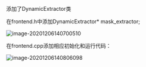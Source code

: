 添加了DynamicExtractor类

在frontend.h中添加DynamicExtractor* mask_extractor;

![image-20201206140700510](C:\Users\10975\Desktop\罗老师\jyp师兄代码\lvio_fusion-main-dynamic-v1\img\image-20201206140700510.png)

在frontend.cpp添加相应初始化和运行代码：

![image-20201206140806098](C:\Users\10975\Desktop\罗老师\jyp师兄代码\lvio_fusion-main-dynamic-v1\img\image-20201206140806098.png)
